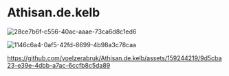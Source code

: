 # Athisan.de.kelb

![28ce7b6f-c556-40ac-aaae-73ca6d8c1ed6](https://github.com/yoelzerabruk/Athisan.de.kelb/assets/159244219/a101de81-8da8-4ea5-bbc9-f1cc3f94739b)


![1146c6a4-0af5-42fd-8699-4b98a3c78caa](https://github.com/yoelzerabruk/Athisan.de.kelb/assets/159244219/2a0c38fb-429a-4eb0-b56e-6e0d5ef2fed7)

https://github.com/yoelzerabruk/Athisan.de.kelb/assets/159244219/9d5cba23-e39e-4dbb-a7ac-6ccfb8c5da89
